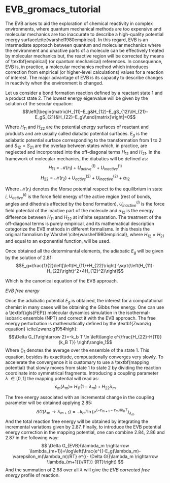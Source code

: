 # EVB_gromacs_tutorial

The EVB arises to aid the exploration of chemical reactivity in complex environments, where quantum mechanical methods are too expensive and molecular mechanics are too inaccurate to describe a high-quality potential energy surface\cite{warshel1980empirical}. In this regard, EVB is an intermediate approach between quantum and molecular mechanics where the environment and unactive parts of a molecule can be effectively treated by molecular mechanics but, the reactive region will be corrected by means of \textbf{empirical} (or quantum mechanical) references. In consequence, EVB is, in practice, a molecular mechanics method which introduces correction from empirical (or higher-level calculations) values for a reaction of interest. The major advantage of EVB is its capacity to describe changes in reactivity when the environment is changed. 

Let us consider a bond formation reaction defined by a reactant state 1 and a product state 2. The lowest energy eigenvalue will be given by the solution of the secular equation:$$\left|\begin{matrix}H_{11}-E_g&H_{12}-E_gS_{12}\\H_{21}-E_gS_{21}&H_{22}-E_g\\\end{matrix}\right|=0$$

Where $H_{11}$ and $H_{22}$ are the potential energy surfaces of reactant and products and are usually called diabatic potential surfaces.  $E_g$ is the adiabatic potential surface corresponding to the transformation from 1 to 2 and $S_{12}=S_{21}$ are the overlap between states which, in practice, are neglected and incorporated into the off-diagonal terms $H_{12}$ and $H_{21}$. In the framework of molecular mechanics, the diabatics will be defined as:
$$H_{11}=\mathcal{M}\left(r_1\right)+U_{active}^{(1)}+U_{inactive}^{(1)}$$
$$H_{22}=\mathcal{M}\left(r_2\right)+U_{active}^{(2)}+U_{inactive}^{(2)}+\alpha_{12}$$

Where $\mathcal{M}\left(r_i\right)$ denotes the Morse potential respect to the equilibrium in state $i$, $U_{active}^{(i)}$ is the force field energy of the active region (rest of bonds, angles and dihedrals affected by the bond formation), $U_{inactive}^{(i)}$ is the force field potential of the inactive part of the molecule and $\alpha_{12}$ is the energy difference between $H_{11}$ and $H_{22}$ at infinite separation. The treatment of the off-diagonal terms is purely empirical, and its mathematical description categorize the EVB methods in different formalisms. In this thesis the original formalism by Warshel \cite{warshel1980empirical}, where $H_{12}=H_{21}$ and equal to an exponential function, will be used.

Once obtained all the determinantal elements, the adiabatic $E_g$ will be given by the solution of 2.81:
$$E_g=\frac{1}{2}\left[\left(H_{11}+H_{22}\right)-\sqrt{\left(H_{11}-H_{22}\right)^2+4H_{12}^2}\right]$$
 
Which is the canonical equation of the EVB approach. 

*EVB free energy*

Once the adiabatic potential $E_g$ is obtained, the interest for a computational chemist in many cases will be obtaining the Gibbs free energy. One can use a \textbf{\gls{FEP}} molecular dynamics simulation in the isothermal-isobaric ensemble (NPT) and correct it with the EVB approach. The free energy perturbation is mathematically defined by the \textbf{Zwanzig equation} \cite{zwanzig1954high}:
$$\Delta G_{1\rightarrow 2}=-k_b T \ln \left\langle e^{\frac{H_{22}-H{11}}{k_B T}} \right\rangle_1$$
Where $\langle \rangle _1$ denotes the average over the ensemble of the state 1. This equation, besides its exactitude, computationally converges very slowly. To accelerate the convergence it is customary to use a \textbf{mapping potential} that slowly moves from state 1 to state 2 by dividing the reaction coordinate into symmetrical fragments. Introducing a coupling parameter $\lambda\ \in[0,1]$  the mapping potential will read as:
$$ \varepsilon_m(\lambda_m)=\ H_{11}(1-\lambda_m)+H_{22}\lambda_m $$

The free energy associated with an incremental change in the coupling parameter will be obtained applying 2.85:
$$\Delta G({\lambda_m \rightarrow \lambda_{m+1}})= -k_b T \ln \langle e^{(-\varepsilon_{m+1}-\varepsilon_m) / k_bT} \rangle_{\lambda_m}$$
And the total reaction free energy will be obtained by integrating the incremental variations given by 2.87. Finally, to introduce the EVB potential energy correction in the mapping potential, one can combine 2.84, 2.86 and 2.87 in the following way:
$$ \Delta G_{EVB}(\lambda_m \rightarrow \lambda_{m+1})=\log\left(\frac{e^{(-E_g(\lambda_m)-\varepsilon_m(\lambda_m)/RT} e^{(- \Delta G({\lambda_m \rightarrow \lambda_{m+1}})/RT}} {RT}\right) $$
And the summation of 2.88 over all $\lambda$ will give the *EVB corrected free energy* profile of reaction.

